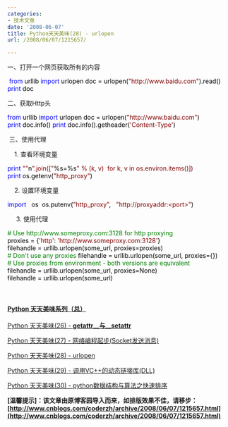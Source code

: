 ```yaml
---
categories:
- 技术文章
date: '2008-06-07'
title: Python天天美味(28) - urlopen
url: /2008/06/07/1215657/

---
```



一、打开一个网页获取所有的内容

<div class="cnblogs_code"><div><span style="color: #000000;">&nbsp;</span><span style="color: #0000ff;">from</span><span style="color: #000000;">&nbsp;urllib&nbsp;</span><span style="color: #0000ff;">import</span><span style="color: #000000;">&nbsp;urlopen
doc&nbsp;</span><span style="color: #000000;">=</span><span style="color: #000000;">&nbsp;urlopen(</span><span style="color: #800000;">"</span><span style="color: #800000;">http://www.baidu.com</span><span style="color: #800000;">"</span><span style="color: #000000;">).read()
</span><span style="color: #0000ff;">print</span><span style="color: #000000;">&nbsp;doc</span></div></div>

二、获取Http头

<div class="cnblogs_code"><div><span style="color: #0000ff;">from</span><span style="color: #000000;">&nbsp;urllib&nbsp;</span><span style="color: #0000ff;">import</span><span style="color: #000000;">&nbsp;urlopen
doc&nbsp;</span><span style="color: #000000;">=</span><span style="color: #000000;">&nbsp;urlopen(</span><span style="color: #800000;">"</span><span style="color: #800000;">http://www.baidu.com</span><span style="color: #800000;">"</span><span style="color: #000000;">)
</span><span style="color: #0000ff;">print</span><span style="color: #000000;">&nbsp;doc.info()
</span><span style="color: #0000ff;">print</span><span style="color: #000000;">&nbsp;doc.info().getheader(</span><span style="color: #800000;">'</span><span style="color: #800000;">Content-Type</span><span style="color: #800000;">'</span><span style="color: #000000;">)</span></div></div>

&nbsp;三、使用代理

&nbsp;&nbsp;&nbsp; 1. 查看环境变量

<div class="cnblogs_code"><div><span style="color: #0000ff;">print</span><span style="color: #000000;">&nbsp;</span><span style="color: #800000;">""</span><span style="color: #000000;">n</span><span style="color: #800000;">"</span><span style="color: #800000;">.join([</span><span style="color: #800000;">"</span><span style="color: #000000;">%</span><span style="color: #000000;">s</span><span style="color: #000000;">=%</span><span style="color: #000000;">s</span><span style="color: #800000;">"</span><span style="color: #800000;">&nbsp;%&nbsp;(k,&nbsp;v)&nbsp;&nbsp;for&nbsp;k,&nbsp;v&nbsp;in&nbsp;os.environ.items()])</span><span style="color: #800000;">
</span><span style="color: #0000ff;">print</span><span style="color: #000000;">&nbsp;os.getenv(</span><span style="color: #800000;">"</span><span style="color: #800000;">http_proxy</span><span style="color: #800000;">"</span><span style="color: #000000;">)</span></div></div>

&nbsp;&nbsp;&nbsp; 2. 设置环境变量

<div class="cnblogs_code"><div><span style="color: #0000ff;">import</span><span style="color: #000000;">&nbsp;&nbsp;&nbsp;os&nbsp;
os.putenv(</span><span style="color: #800000;">"</span><span style="color: #800000;">http_proxy</span><span style="color: #800000;">"</span><span style="color: #000000;">,&nbsp;&nbsp;&nbsp;</span><span style="color: #800000;">"</span><span style="color: #800000;">http://proxyaddr:&lt;port&gt;</span><span style="color: #800000;">"</span><span style="color: #000000;">)</span></div></div>

&nbsp;&nbsp;&nbsp;&nbsp; 3. 使用代理

<div class="cnblogs_code"><div><span style="color: #008000;">#</span><span style="color: #008000;">&nbsp;Use&nbsp;http://www.someproxy.com:3128&nbsp;for&nbsp;http&nbsp;proxying</span><span style="color: #008000;">
</span><span style="color: #000000;">proxies&nbsp;</span><span style="color: #000000;">=</span><span style="color: #000000;">&nbsp;{</span><span style="color: #800000;">'</span><span style="color: #800000;">http</span><span style="color: #800000;">'</span><span style="color: #000000;">:&nbsp;</span><span style="color: #800000;">'</span><span style="color: #800000;">http://www.someproxy.com:3128</span><span style="color: #800000;">'</span><span style="color: #000000;">}
filehandle&nbsp;</span><span style="color: #000000;">=</span><span style="color: #000000;">&nbsp;urllib.urlopen(some_url,&nbsp;proxies</span><span style="color: #000000;">=</span><span style="color: #000000;">proxies)
</span><span style="color: #008000;">#</span><span style="color: #008000;">&nbsp;Don't&nbsp;use&nbsp;any&nbsp;proxies</span><span style="color: #008000;">
</span><span style="color: #000000;">filehandle&nbsp;</span><span style="color: #000000;">=</span><span style="color: #000000;">&nbsp;urllib.urlopen(some_url,&nbsp;proxies</span><span style="color: #000000;">=</span><span style="color: #000000;">{})
</span><span style="color: #008000;">#</span><span style="color: #008000;">&nbsp;Use&nbsp;proxies&nbsp;from&nbsp;environment&nbsp;-&nbsp;both&nbsp;versions&nbsp;are&nbsp;equivalent</span><span style="color: #008000;">
</span><span style="color: #000000;">filehandle&nbsp;</span><span style="color: #000000;">=</span><span style="color: #000000;">&nbsp;urllib.urlopen(some_url,&nbsp;proxies</span><span style="color: #000000;">=</span><span style="color: #000000;">None)
filehandle&nbsp;</span><span style="color: #000000;">=</span><span style="color: #000000;">&nbsp;urllib.urlopen(some_url)</span></div></div>

&nbsp;

#### [Python   天天美味系列（总）](http://www.cnblogs.com/coderzh/archive/2008/07/08/pythoncookbook.html)

[Python     天天美味(26) - __getattr__与__setattr__](http://www.cnblogs.com/coderzh/archive/2008/05/25/1206931.html) &nbsp;
  
[Python     天天美味(27) - 网络编程起步(Socket发送消息)](http://www.cnblogs.com/coderzh/archive/2008/06/07/1215607.html) &nbsp;
  
[Python     天天美味(28) - urlopen](http://www.cnblogs.com/coderzh/archive/2008/06/07/1215657.html)&nbsp;&nbsp; &nbsp;
  
[Python     天天美味(29) - 调用VC++的动态链接库(DLL)](http://www.cnblogs.com/coderzh/archive/2008/07/23/1249919.html)&nbsp;
  
[Python     天天美味(30) - python数据结构与算法之快速排序](http://www.cnblogs.com/coderzh/archive/2008/09/20/1294947.html)&nbsp;


**[温馨提示]：该文章由原博客园导入而来，如排版效果不佳，请移步：[http://www.cnblogs.com/coderzh/archive/2008/06/07/1215657.html](http://www.cnblogs.com/coderzh/archive/2008/06/07/1215657.html)**